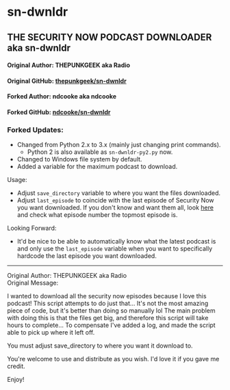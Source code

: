 # sn-dwnldr

## THE SECURITY NOW PODCAST DOWNLOADER aka sn-dwnldr  
#### Original Author: THEPUNKGEEK aka Radio  
#### Original GitHub: [thepunkgeek/sn-dwnldr](https://github.com/thepunkgeek/sn-dwnldr)  
#### Forked Author: ndcooke aka ndcooke  
#### Forked GitHub: [ndcooke/sn-dwnldr](https://github.com/ndcooke/sn-dwnldr)  
### Forked Updates:  
* Changed from Python 2.x to 3.x (mainly just changing print commands).
  * Python 2 is also available as `sn-dwnldr-py2.py` now.
* Changed to Windows file system by default.
* Added a variable for the maximum podcast to download.
 
Usage:  
* Adjust `save_directory` variable to where you want the files downloaded.
* Adjust `last_episode` to coincide with the last episode of Security Now you
want downloaded.  If you don't know and want them all, look [here](https://www.grc.com/securitynow.htm) 
and check what episode number the topmost episode is.  
 
Looking Forward:  
* It'd be nice to be able to automatically know what the latest podcast is and
only use the `last_episode` variable when you want to specifically hardcode 
the last episode you want downloaded.
 
 
* * *  
 
Original Author: THEPUNKGEEK aka Radio  
Original Message:  
  
I wanted to download all the security now episodes because I love this podcast!
This script attempts to do just that...
It's not the most amazing piece of code, but it's better than doing so manually lol
The main problem with doing this is that the files get big, 
and therefore this script will take hours to complete... 
To compensate I've added a log, and made the script able to pick up where it left off.

You must adjust save_directory to where you want it download to.

You're welcome to use and distribute as you wish. I'd love it if you gave me credit.

Enjoy! 
